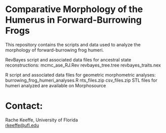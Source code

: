 # Comparative Morphology of the Humerus in Forward-Burrowing Frogs

This repository contains the scripts and data used to 
analyze the morphology of forward-burrowing frog humeri.

RevBayes script and associated data files for ancestral state reconstructions:
	mcmc_ase_RJ.Rev
	revbayes_tree.tree
	revbayes_traits.nex

R script and associated data files for geometric morphometric analyses:
	burrowing_frog_humeri_analyses.R
	nts_files.zip
	csv_files.zip
STL files for humeri analyzed are available on Morphosource
	
# Contact:

Rache Keeffe, University of Florida   
rkeeffe@ufl.edu    
